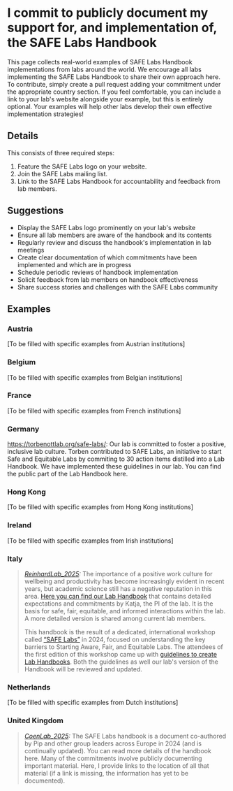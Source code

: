 # I commit to publicly document my support for, and implementation of, the SAFE Labs Handbook

This page collects real-world examples of SAFE Labs Handbook implementations from labs around the world. We encourage all labs implementing the SAFE Labs Handbook to share their own approach here. To contribute, simply create a pull request adding your commitment under the appropriate country section. If you feel comfortable, you can include a link to your lab's website alongside your example, but this is entirely optional. Your examples will help other labs develop their own effective implementation strategies!

## Details
This consists of three required steps:
1. Feature the SAFE Labs logo on your website.
2. Join the SAFE Labs mailing list.
3. Link to the SAFE Labs Handbook for accountability and feedback from lab members.

## Suggestions
- Display the SAFE Labs logo prominently on your lab's website
- Ensure all lab members are aware of the handbook and its contents
- Regularly review and discuss the handbook's implementation in lab meetings
- Create clear documentation of which commitments have been implemented and which are in progress
- Schedule periodic reviews of handbook implementation
- Solicit feedback from lab members on handbook effectiveness
- Share success stories and challenges with the SAFE Labs community

## Examples

### Austria
[To be filled with specific examples from Austrian institutions]

### Belgium
[To be filled with specific examples from Belgian institutions]

### France
[To be filled with specific examples from French institutions]

### Germany
https://torbenottlab.org/safe-labs/: Our lab is committed to foster a positive, inclusive lab culture. Torben contributed to SAFE Labs, an initiative to start Safe and Equitable Labs by commiting to 30 action items distilled into a Lab Handbook. We have implemented these guidelines in our lab. You can find the public part of the Lab Handbook here.

### Hong Kong
[To be filled with specific examples from Hong Kong institutions]

### Ireland
[To be filled with specific examples from Irish institutions]

### Italy
>_[ReinhardLab_2025](https://reinhardlab.org/philosophy):_ The importance of a positive work culture for wellbeing and productivity has become increasingly evident in recent years, but academic science still has a negative reputation in this area. [Here you can find our Lab Handbook](https://drive.google.com/file/d/1FVUqOQC4R48ENKyJsKzS7PNwspzAZaDL/view?usp=sharing) that contains detailed expectations and commitments by Katja, the PI of the lab. It is the basis for safe, fair, equitable, and informed interactions within the lab. A more detailed version is shared among current lab members.
>
>This handbook is the result of a dedicated, international workshop called [⁠“SAFE Labs”](https://coen-lab.com/safe-labs/) in 2024, focused on understanding the key barriers to Starting Aware, Fair, and Equitable Labs. The attendees of the first edition of this workshop came up with [guidelines to create Lab Handbooks](https://github.com/SAFE-Labs-Docs/Lab-Handbook). Both the guidelines as well our lab's version of the Handbook will be reviewed and updated.

### Netherlands
[To be filled with specific examples from Dutch institutions]

### United Kingdom
>_[CoenLab_2025](https://coen-lab.com/):_ The SAFE Labs handbook is a document co-authored by Pip and other group leaders across Europe in 2024 (and is continually updated). You can read more details of the handbook here. Many of the commitments involve publicly documenting important material. Here, I provide links to the location of all that material (if a link is missing, the information has yet to be documented).
